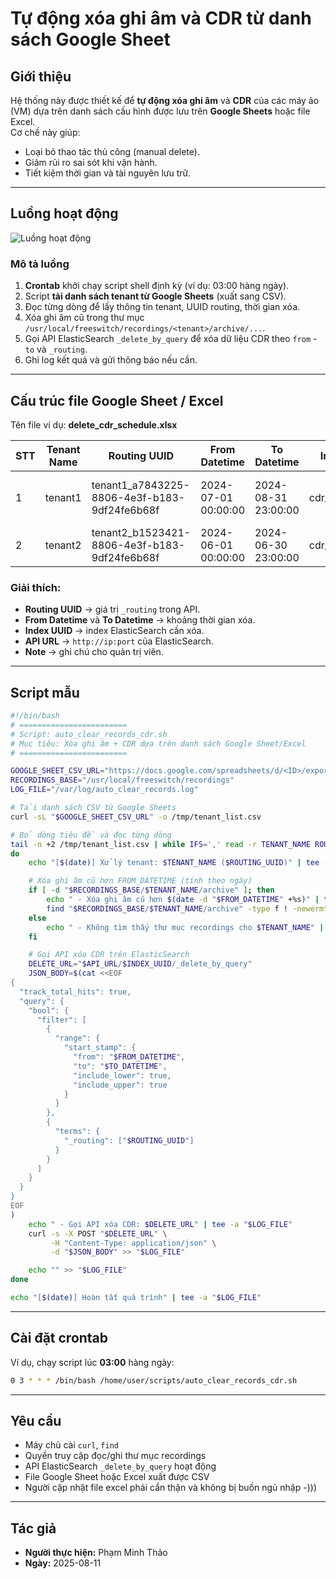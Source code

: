 # Tự động xóa ghi âm và CDR từ danh sách Google Sheet

## Giới thiệu
Hệ thống này được thiết kế để **tự động xóa ghi âm** và **CDR** của các máy ảo (VM) dựa trên danh sách cấu hình được lưu trên **Google Sheets** hoặc file Excel.  
Cơ chế này giúp:
- Loại bỏ thao tác thủ công (manual delete).
- Giảm rủi ro sai sót khi vận hành.
- Tiết kiệm thời gian và tài nguyên lưu trữ.

---

## Luồng hoạt động
![Luồng hoạt động]([cron_clear_recordings_cdr_flow.png](https://drive.google.com/file/d/1UFLuQkX8d9z97SK_lsKsv7Y2H0uQGJo6/view?usp=sharing))

### Mô tả luồng
1. **Crontab** khởi chạy script shell định kỳ (ví dụ: 03:00 hàng ngày).
2. Script **tải danh sách tenant từ Google Sheets** (xuất sang CSV).
3. Đọc từng dòng để lấy thông tin tenant, UUID routing, thời gian xóa.
4. Xóa ghi âm cũ trong thư mục `/usr/local/freeswitch/recordings/<tenant>/archive/...`.
5. Gọi API ElasticSearch `_delete_by_query` để xóa dữ liệu CDR theo `from` - `to` và `_routing`.
6. Ghi log kết quả và gửi thông báo nếu cần.

---

## Cấu trúc file Google Sheet / Excel

Tên file ví dụ: **delete_cdr_schedule.xlsx**

| STT | Tenant Name | Routing UUID | From Datetime         | To Datetime           | Index UUID       | API URL                   | Note |
|-----|-------------|--------------|-----------------------|-----------------------|------------------|---------------------------|------|
| 1   | tenant1     | tenant1_a7843225-8806-4e3f-b183-9df24fe6b68f | 2024-07-01 00:00:00 | 2024-08-31 23:00:00 | cdr_index_2024  | http://10.10.10.5:9200    | Xóa dữ liệu 2 tháng |
| 2   | tenant2     | tenant2_b1523421-8806-4e3f-b183-9df24fe6b68f | 2024-06-01 00:00:00 | 2024-06-30 23:00:00 | cdr_index_2024  | http://10.10.10.5:9200    | Xóa tháng 6 |

### Giải thích:
- **Routing UUID** → giá trị `_routing` trong API.
- **From Datetime** và **To Datetime** → khoảng thời gian xóa.
- **Index UUID** → index ElasticSearch cần xóa.
- **API URL** → `http://ip:port` của ElasticSearch.
- **Note** → ghi chú cho quản trị viên.

---

## Script mẫu

```bash
#!/bin/bash
# ========================
# Script: auto_clear_records_cdr.sh
# Mục tiêu: Xóa ghi âm + CDR dựa trên danh sách Google Sheet/Excel
# ========================

GOOGLE_SHEET_CSV_URL="https://docs.google.com/spreadsheets/d/<ID>/export?format=csv"
RECORDINGS_BASE="/usr/local/freeswitch/recordings"
LOG_FILE="/var/log/auto_clear_records.log"

# Tải danh sách CSV từ Google Sheets
curl -sL "$GOOGLE_SHEET_CSV_URL" -o /tmp/tenant_list.csv

# Bỏ dòng tiêu đề và đọc từng dòng
tail -n +2 /tmp/tenant_list.csv | while IFS=',' read -r TENANT_NAME ROUTING_UUID FROM_DATETIME TO_DATETIME INDEX_UUID API_URL NOTE
do
    echo "[$(date)] Xử lý tenant: $TENANT_NAME ($ROUTING_UUID)" | tee -a "$LOG_FILE"

    # Xóa ghi âm cũ hơn FROM_DATETIME (tính theo ngày)
    if [ -d "$RECORDINGS_BASE/$TENANT_NAME/archive" ]; then
        echo " - Xóa ghi âm cũ hơn $(date -d "$FROM_DATETIME" +%s)" | tee -a "$LOG_FILE"
        find "$RECORDINGS_BASE/$TENANT_NAME/archive" -type f ! -newermt "$FROM_DATETIME" -exec rm -f {} \;
    else
        echo " - Không tìm thấy thư mục recordings cho $TENANT_NAME" | tee -a "$LOG_FILE"
    fi

    # Gọi API xóa CDR trên ElasticSearch
    DELETE_URL="$API_URL/$INDEX_UUID/_delete_by_query"
    JSON_BODY=$(cat <<EOF
{
  "track_total_hits": true,
  "query": {
    "bool": {
      "filter": [
        {
          "range": {
            "start_stamp": {
              "from": "$FROM_DATETIME",
              "to": "$TO_DATETIME",
              "include_lower": true,
              "include_upper": true
            }
          }
        },
        {
          "terms": {
            "_routing": ["$ROUTING_UUID"]
          }
        }
      ]
    }
  }
}
EOF
)
    echo " - Gọi API xóa CDR: $DELETE_URL" | tee -a "$LOG_FILE"
    curl -s -X POST "$DELETE_URL" \
         -H "Content-Type: application/json" \
         -d "$JSON_BODY" >> "$LOG_FILE"

    echo "" >> "$LOG_FILE"
done

echo "[$(date)] Hoàn tất quá trình" | tee -a "$LOG_FILE"
````

---

## Cài đặt crontab

Ví dụ, chạy script lúc **03:00** hàng ngày:

```bash
0 3 * * * /bin/bash /home/user/scripts/auto_clear_records_cdr.sh
```

---

## Yêu cầu

* Máy chủ cài `curl`, `find`
* Quyền truy cập đọc/ghi thư mục recordings
* API ElasticSearch `_delete_by_query` hoạt động
* File Google Sheet hoặc Excel xuất được CSV
* Người cập nhật file excel phải cẩn thận và không bị buồn ngủ nhập -)))
---

## Tác giả

* **Người thực hiện:** Phạm Minh Thảo
* **Ngày:** 2025-08-11

```
